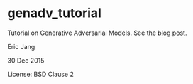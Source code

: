 # genadv_tutorial

Tutorial on Generative Adversarial Models. See the [blog post](http://blog.evjang.com/2016/06/generative-adversarial-nets-in.html).

Eric Jang

30 Dec 2015

License: BSD Clause 2
